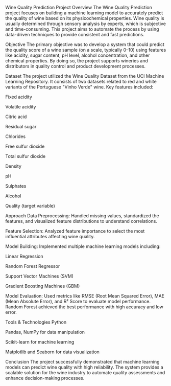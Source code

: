 Wine Quality Prediction
Project Overview
The Wine Quality Prediction project focuses on building a machine learning model to accurately predict the quality of wine based on its physicochemical properties. Wine quality is usually determined through sensory analysis by experts, which is subjective and time-consuming. This project aims to automate the process by using data-driven techniques to provide consistent and fast predictions.

Objective
The primary objective was to develop a system that could predict the quality score of a wine sample (on a scale, typically 0–10) using features like acidity, sugar content, pH level, alcohol concentration, and other chemical properties. By doing so, the project supports wineries and distributors in quality control and product development processes.

Dataset
The project utilized the Wine Quality Dataset from the UCI Machine Learning Repository. It consists of two datasets related to red and white variants of the Portuguese "Vinho Verde" wine. Key features included:

Fixed acidity

Volatile acidity

Citric acid

Residual sugar

Chlorides

Free sulfur dioxide

Total sulfur dioxide

Density

pH

Sulphates

Alcohol

Quality (target variable)

Approach
Data Preprocessing: Handled missing values, standardized the features, and visualized feature distributions to understand correlations.

Feature Selection: Analyzed feature importance to select the most influential attributes affecting wine quality.

Model Building: Implemented multiple machine learning models including:

Linear Regression

Random Forest Regressor

Support Vector Machines (SVM)

Gradient Boosting Machines (GBM)

Model Evaluation: Used metrics like RMSE (Root Mean Squared Error), MAE (Mean Absolute Error), and R² Score to evaluate model performance. Random Forest achieved the best performance with high accuracy and low error.

Tools & Technologies
Python

Pandas, NumPy for data manipulation

Scikit-learn for machine learning

Matplotlib and Seaborn for data visualization

Conclusion
The project successfully demonstrated that machine learning models can predict wine quality with high reliability. The system provides a scalable solution for the wine industry to automate quality assessments and enhance decision-making processes.
